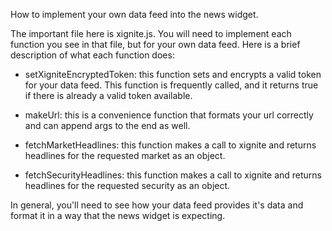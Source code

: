 How to implement your own data feed into the news widget.

The important file here is xignite.js. You will need to implement each function you see in that file, but for your own data feed. Here is a brief description of what each function does:

- setXigniteEncryptedToken: this function sets and encrypts a valid token for your data feed. This function is frequently called, and it returns true if there is already a valid token available.

- makeUrl: this is a convenience function that formats your url correctly and can append args to the end as well.

- fetchMarketHeadlines: this function makes a call to xignite and returns headlines for the requested market as an object.

- fetchSecurityHeadlines: this function makes a call to xignite and returns headlines for the requested security as an object.

In general, you'll need to see how your data feed provides it's data and format it in a way that the news widget is expecting.